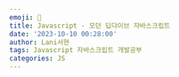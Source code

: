 ```yaml
---
emoji: 🍈
title: Javascript - 모던 딥다이브 자바스크립트
date: '2023-10-10 00:28:00'
author: Lani서현
tags: Javascript 자바스크립트 개발공부 
categories: JS
---
```


